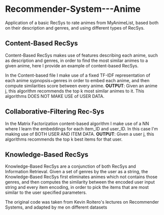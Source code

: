 # Recommender-System---Anime
Application of a basic RecSys to rate animes from MyAnimeList, based both on their description and genres, and using different types of RecSys.

## Content-Based RecSys
Content-Based RecSys makes use of features describing each anime, such as description and genres, in order to find the most similar animes to a given anime, here I provide an example of content-based RecSys.

In the Content-based file I make use of a fixed TF-IDF representation of each anime sypnopsis+genres in order to embed each anime, and then compute similarities score between every anime.
**OUTPUT**: Given an anime j, this algorithm recommends the top k most similar animes to it. This algorithms DOES NOT MAKE USE of USER DATA.

## Collaborative-Filtering Rec-Sys
In the Matrix Factorization content-based algorithm I make use of a NN where I learn the embeddings for each item_ID and user_ID. In this case I'm making use of BOTH USER AND ITEM DATA.
**OUTPUT**: Given a user j, this algorithms recommends the top k best items for that user.

## Knowledge-Based RecSys
Knowledge-Based RecSys are a conjunction of both RecSys and Information Retrieval.
Given a set of genres by the user as a string, the Knowledge-Based RecSys first eliminates animes which not contains those genres, and then computes the similarity between the encoded user input string 
and every item encoding, in order to pick the items that are most similar to the user specified parameters.


The original code was taken from Kevin Roitero's lectures on Recommender Systems, and adapted by me on different datasets

